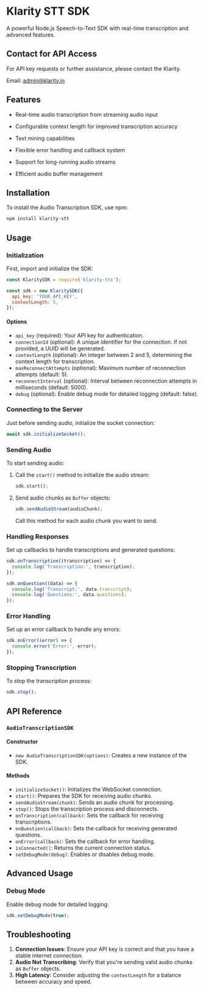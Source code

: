 
# Klarity STT SDK

A powerful Node.js Speech-to-Text SDK with real-time transcription and advanced features.
 

## Contact for API Access

For API key requests or further assistance, please contact the Klarity.

Email: admin@klarity.in


## Features

  

- Real-time audio transcription from streaming audio input

  

- Configurable context length for improved transcription accuracy

  

- Text mining capabilities

  

- Flexible error handling and callback system

  

- Support for long-running audio streams

  

- Efficient audio buffer management

## Installation

To install the Audio Transcription SDK, use npm:

```bash
npm install klarity-stt
```

## Usage

### Initialization

First, import and initialize the SDK:

```javascript
const KlaritySDK = require('klarity-tts');

const sdk = new KlaritySDK({
  api_key: 'YOUR_API_KEY',
  contextLength: 5,
});
```

#### Options

- `api_key` (required): Your API key for authentication.
- `connectionId` (optional): A unique identifier for the connection. If not provided, a UUID will be generated.
- `contextLength` (optional): An integer between 2 and 5, determining the context length for transcription.
- `maxReconnectAttempts` (optional): Maximum number of reconnection attempts (default: 5).
- `reconnectInterval` (optional): Interval between reconnection attempts in milliseconds (default: 5000).
- `debug` (optional): Enable debug mode for detailed logging (default: false).

### Connecting to the Server

Just before sending audio, initialize the socket connection:

```javascript
await sdk.initializeSocket();
```

### Sending Audio

To start sending audio:

1. Call the `start()` method to initialize the audio stream:

   ```javascript
   sdk.start();
   ```

2. Send audio chunks as `Buffer` objects:

   ```javascript
   sdk.sendAudioStream(audioChunk);
   ```

   Call this method for each audio chunk you want to send.

### Handling Responses

Set up callbacks to handle transcriptions and generated questions:

```javascript
sdk.onTranscription((transcription) => {
  console.log('Transcription:', transcription);
});

sdk.onQuestion((data) => {
  console.log('Transcript:', data.transcript);
  console.log('Questions:', data.questions);
});
```

### Error Handling

Set up an error callback to handle any errors:

```javascript
sdk.onError((error) => {
  console.error('Error:', error);
});
```

### Stopping Transcription

To stop the transcription process:

```javascript
sdk.stop();
```

## API Reference

### `AudioTranscriptionSDK`

#### Constructor

- `new AudioTranscriptionSDK(options)`: Creates a new instance of the SDK.

#### Methods

- `initializeSocket()`: Initializes the WebSocket connection.
- `start()`: Prepares the SDK for receiving audio chunks.
- `sendAudioStream(chunk)`: Sends an audio chunk for processing.
- `stop()`: Stops the transcription process and disconnects.
- `onTranscription(callback)`: Sets the callback for receiving transcriptions.
- `onQuestion(callback)`: Sets the callback for receiving generated questions.
- `onError(callback)`: Sets the callback for error handling.
- `isConnected()`: Returns the current connection status.
- `setDebugMode(debug)`: Enables or disables debug mode.

## Advanced Usage

### Debug Mode

Enable debug mode for detailed logging:

```javascript
sdk.setDebugMode(true);
```

## Troubleshooting

1. **Connection Issues**: Ensure your API key is correct and that you have a stable internet connection.
2. **Audio Not Transcribing**: Verify that you're sending valid audio chunks as `Buffer` objects.
3. **High Latency**: Consider adjusting the `contextLength` for a balance between accuracy and speed.
